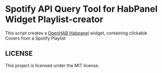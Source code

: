 # Spotify API Query Tool for HabPanel Widget Playlist-creator
This script creates a [OpenHAB Habpanel](https://www.openhab.org/docs/configuration/habpanel.html) widget, containing clickable Covers from a Spotify Playlist

## LICENSE
This project is licensed under the MIT license.